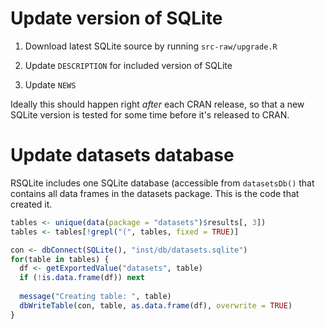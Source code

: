 # Update version of SQLite

1.  Download latest SQLite source by running `src-raw/upgrade.R`

1.  Update `DESCRIPTION` for included version of SQLite

1.  Update `NEWS`

Ideally this should happen right *after* each CRAN release, so that a new SQLite version is tested for some time before it's released to CRAN.

# Update datasets database

RSQLite includes one SQLite database (accessible from `datasetsDb()` that contains all data frames in the datasets package. This is the code that created it.

```R
tables <- unique(data(package = "datasets")$results[, 3])
tables <- tables[!grepl("(", tables, fixed = TRUE)]

con <- dbConnect(SQLite(), "inst/db/datasets.sqlite")
for(table in tables) {
  df <- getExportedValue("datasets", table)
  if (!is.data.frame(df)) next
  
  message("Creating table: ", table)
  dbWriteTable(con, table, as.data.frame(df), overwrite = TRUE)
}
```
